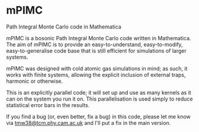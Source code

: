 # mPIMC
Path Integral Monte Carlo code in Mathematica


mPIMC is a bosonic Path Integral Monte Carlo code written in Mathematica.  The aim of mPIMC is to provide an easy-to-understand, easy-to-modify, easy-to-generalise code base that is still efficient for simulations of larger systems.

mPIMC was designed with cold atomic gas simulations in mind; as such, it works with finite systems, allowing the explicit inclusion of external traps, harmonic or otherwise.

This is an explicitly parallel code; it will set up and use as many kernels as it can on the system you run it on.  This parallelisation is used simply to reduce statistical error bars in the results.


If you find a bug (or, even better, fix a bug) in this code, please let me know via tmw38@tcm.phy.cam.ac.uk and I'll put a fix in the main version.
